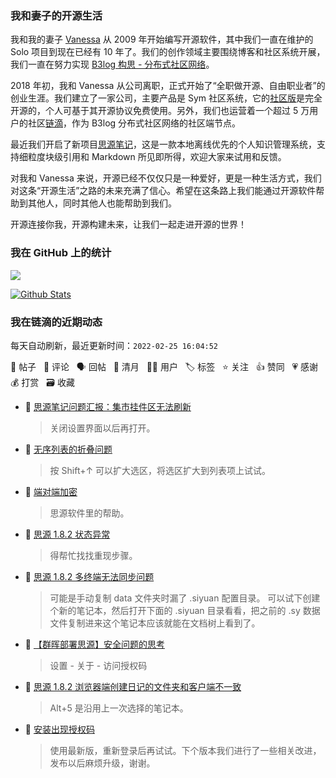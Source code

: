 ### 我和妻子的开源生活

我和我的妻子 [Vanessa](https://github.com/Vanessa219) 从 2009 年开始编写开源软件，其中我们一直在维护的 Solo 项目到现在已经有 10 年了。我们的创作领域主要围绕博客和社区系统开展，我们一直在努力实现 [B3log 构思 - 分布式社区网络](https://ld246.com/article/1546941897596)。

2018 年初，我和 Vanessa 从公司离职，正式开始了“全职做开源、自由职业者”的创业生涯。我们建立了一家公司，主要产品是 Sym 社区系统，它的[社区版](https://github.com/88250/symphony)是完全开源的，个人可基于其开源协议免费使用。另外，我们也运营着一个超过 5 万用户的社区[链滴](https://ld246.com)，作为 B3log 分布式社区网络的社区端节点。

最近我们开启了新项目[思源笔记](https://github.com/siyuan-note/siyuan)，这是一款本地离线优先的个人知识管理系统，支持细粒度块级引用和 Markdown 所见即所得，欢迎大家来试用和反馈。

对我和 Vanessa 来说，开源已经不仅仅只是一种爱好，更是一种生活方式，我们对这条“开源生活”之路的未来充满了信心。希望在这条路上我们能通过开源软件帮助到其他人，同时其他人也能帮助到我们。

开源连接你我，开源构建未来，让我们一起走进开源的世界！

### 我在 GitHub 上的统计

<a title="Hits" target="_blank" href="https://github.com/88250/88250"><img src="https://hits.b3log.org/88250/88250.svg"></a>

[![Github Stats](https://github-readme-stats.vercel.app/api?username=88250&theme=tokyonight&show_icons=true)](https://github.com/88250)

<!--events start -->

### 我在链滴的近期动态

每天自动刷新，最近更新时间：`2022-02-25 16:04:52`

📝 帖子 &nbsp; 💬 评论 &nbsp; 🗣 回帖 &nbsp; 🌙 清月 &nbsp; 👨‍💻 用户 &nbsp; 🏷️ 标签 &nbsp; ⭐️ 关注 &nbsp; 👍 赞同 &nbsp; 💗 感谢 &nbsp; 💰 打赏 &nbsp; 🗃 收藏

* 💬 [思源笔记问题汇报：集市挂件区无法刷新](https://ld246.com/article/1645761306726/comment/1645762310936#comments)

  > 关闭设置界面以后再打开。
* 💬 [无序列表的折叠问题](https://ld246.com/article/1645696156395/comment/1645758874961#comments)

  > 按 Shift+↑ 可以扩大选区，将选区扩大到列表项上试试。
* 💬 [端对端加密](https://ld246.com/article/1645546087939/comment/1645758757501#comments)

  > 思源软件里的帮助。
* 💬 [思源 1.8.2 状态异常](https://ld246.com/article/1645605570280/comment/1645758712661#comments)

  > 得帮忙找找重现步骤。
* 💬 [思源 1.8.2 多终端无法同步问题](https://ld246.com/article/1645745545303/comment/1645757723470#comments)

  > 可能是手动复制 data 文件夹时漏了 .siyuan 配置目录。 可以试下创建个新的笔记本，然后打开下面的 .siyuan 目录看看，把之前的 .sy 数据文件复制进来这个笔记本应该就能在文档树上看到了。
* 💬 [【群晖部署思源】安全问题的思考](https://ld246.com/article/1645711432478/comment/1645712981208#comments)

  > 设置 - 关于 - 访问授权码
* 💬 [思源 1.8.2 浏览器端创建日记的文件夹和客户端不一致](https://ld246.com/article/1645710915356/comment/1645712888723#comments)

  > Alt+5 是沿用上一次选择的笔记本。
* 💬 [安装出现授权码](https://ld246.com/article/1645685524460/comment/1645700153369#comments)

  > 使用最新版，重新登录后再试试。下个版本我们进行了一些相关改进，发布以后麻烦升级，谢谢。


<!--events end -->
